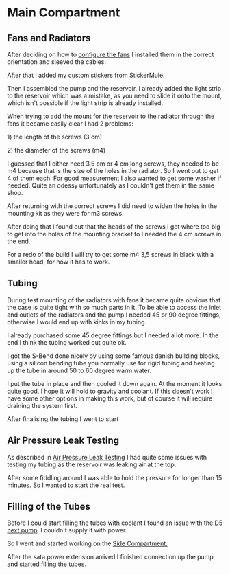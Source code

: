 # Main Compartment

## Fans and Radiators

After deciding on how to [configure the fans](../assembling-the-build.md#radiators-and-fans) I installed them in the correct orientation and sleeved the cables.

After that I added my custom stickers from StickerMule.

Then I assembled the pump and the reservoir. I already added the light strip to the reservoir which was a mistake, as you need to slide it onto the mount, which isn't possible if the light strip is already installed.

When trying to add the mount for the reservoir to the radiator through the fans it became easily clear I had 2 problems:

1\) the length of the screws \(3 cm\)

2\) the diameter of the screws \(m4\)

I guessed that I either need 3,5 cm or 4 cm long screws, they needed to be m4 because that is the size of the holes in the radiator. So I went out to get 4 of them each. For good measurement I also wanted to get some washer if needed. Quite an odessy unfortunately as I couldn't get them in the same shop.

After returning with the correct screws I did need to widen the holes in the mounting kit as they were for m3 screws.

After doing that I found out that the heads of the screws I got where too big to get into the holes of the mounting bracket to I needed the 4 cm screws in the end.

For a redo of the build I will try to get some m4 3,5 screws in black with a smaller head, for now it has to work.

## Tubing

During test mounting of the radiators with fans it became quite obvious that the case is quite tight with so much parts in it. To be able to access the inlet and outlets of the radiators and the pump I needed 45 or 90 degree fittings, otherwise I would end up with kinks in my tubing.

I already purchased some 45 degree fittings but I needed a lot more. In the end I think the tubing worked out quite ok.

I got the S-Bend done nicely by using some famous danish building blocks, using a silicon bending tube you normally use for rigid tubing and heating up the tube in around 50 to 60 degree warm water.

I put the tube in place and then cooled it down again. At the moment it looks quite good, I hope it will hold to gravity and coolant. If this doesn't work I have some other options in making this work, but of course it will require draining the system first.

After finalising the tubing I went to start

## Air Pressure Leak Testing

As described in  [Air Pressure Leak Testing](../../this-and-that/lessons-learned.md#air-pressure-leak-testing) I had quite some issues with testing my tubing as the reservoir was leaking air at the top. 

After some fiddling around I was able to hold the pressure for longer than 15 minutes. So I wanted to start the real test.

## Filling of the Tubes

Before I could start filling the tubes with coolant I found an issue with the[ D5 next pump](../../this-and-that/aquacomputer.md#d5-next-pump). I couldn't supply it with power.

So I went and started working on the [Side Compartment.](side-compartment.md)

After the sata power extension arrived I finished connection up the pump and started filling the tubes.



